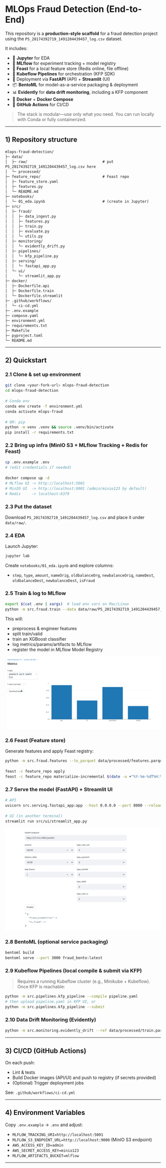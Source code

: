 # MLOps Fraud Detection (End-to-End)

This repository is a **production-style scaffold** for a fraud detection project using the `PS_20174392719_1491204439457_log.csv` dataset.

It includes:
- 📓 **Jupyter** for EDA
- 🧪 **MLflow** for experiment tracking + model registry
- 🧀 **Feast** for a local feature store (Redis online, file offline)
- 🧱 **Kubeflow Pipelines** for orchestration (KFP SDK)
- 🚀 Deployment via **FastAPI** (API) + **Streamlit** (UI)
- 📦 **BentoML** for model-as-a-service packaging & deployment
- 📊 **Evidently** for **data drift monitoring**, including a KFP component
- 🐳 **Docker** + **Docker Compose**
- 🤖 **GitHub Actions** for CI/CD

> The stack is modular—use only what you need. You can run locally with Conda or fully containerized.

---

## 1) Repository structure

```
mlops-fraud-detection/
├─ data/
│  ├─ raw/                                  # put PS_20174392719_1491204439457_log.csv here
│  └─ processed/
├─ feature_repo/                            # Feast repo
│  ├─ feature_store.yaml
│  ├─ features.py
│  └─ README.md
├─ notebooks/
│  └─ 01_eda.ipynb                          # (create in Jupyter)
├─ src/
│  ├─ fraud/
│  │  ├─ data_ingest.py
│  │  ├─ features.py
│  │  ├─ train.py
│  │  ├─ evaluate.py
│  │  └─ utils.py
│  ├─ monitoring/
│  │  └─ evidently_drift.py
│  ├─ pipelines/
│  │  └─ kfp_pipeline.py
│  ├─ serving/
│  │  └─ fastapi_app.py
│  └─ ui/
│     └─ streamlit_app.py
├─ docker/
│  ├─ Dockerfile.api
│  ├─ Dockerfile.train
│  └─ Dockerfile.streamlit
├─ .github/workflows/
│  └─ ci-cd.yml
├─ .env.example
├─ compose.yaml
├─ environment.yml
├─ requirements.txt
├─ Makefile
├─ pyproject.toml
└─ README.md
```

---

## 2) Quickstart

### 2.1 Clone & set up environment
```bash
git clone <your-fork-url> mlops-fraud-detection
cd mlops-fraud-detection

# Conda env
conda env create -f environment.yml
conda activate mlops-fraud

# OR: pip
python -m venv .venv && source .venv/bin/activate
pip install -r requirements.txt
```

### 2.2 Bring up infra (MinIO S3 + MLflow Tracking + Redis for Feast)
```bash
cp .env.example .env
# (edit credentials if needed)

docker compose up -d
# MLflow UI -> http://localhost:5001
# MinIO UI  -> http://localhost:9001 (admin/minio123 by default)
# Redis     -> localhost:6379
```

### 2.3 Put the dataset
Download `PS_20174392719_1491204439457_log.csv` and place it under `data/raw/`.

### 2.4 EDA
Launch Jupyter:
```bash
jupyter lab
```
Create `notebooks/01_eda.ipynb` and explore columns:
- `step`, `type`, `amount`, `nameOrig`, `oldbalanceOrg`, `newbalanceOrig`, `nameDest`, `oldbalanceDest`, `newbalanceDest`, `isFraud`

### 2.5 Train & log to MLflow
```bash
export $(cat .env | xargs)  # load env vars on Mac/Linux
python -m src.fraud.train --data data/raw/PS_20174392719_1491204439457_log.csv
```

This will:
- preprocess & engineer features
- split train/valid
- train an XGBoost classifier
- log metrics/params/artifacts to MLflow
- register the model in MLflow Model Registry


![MLflow Server Screenshot](docs/mlflow_screenshot.png)

### 2.6 Feast (Feature store)
Generate features and apply Feast registry:
```bash
python -m src.fraud.features --to_parquet data/processed/features.parquet

feast -c feature_repo apply
feast -c feature_repo materialize-incremental $(date -u +"%Y-%m-%dT%H:%M:%S")
```

### 2.7 Serve the model (FastAPI) + Streamlit UI
```bash
# API
uvicorn src.serving.fastapi_app:app --host 0.0.0.0 --port 8000 --reload

# UI (in another terminal)
streamlit run src/ui/streamlit_app.py
```

![Streamlit UI Screenshot](docs/fastapi_screenshot.png)
### 2.8 BentoML (optional service packaging)
```bash
bentoml build
bentoml serve --port 3000 fraud_bento:latest
```

### 2.9 Kubeflow Pipelines (local compile & submit via KFP)
> Requires a running Kubeflow cluster (e.g., Minikube + Kubeflow). Once KFP is reachable:
```bash
python -m src.pipelines.kfp_pipeline --compile pipeline.yaml
# then upload pipeline.yaml in KFP UI, or
python -m src.pipelines.kfp_pipeline --submit
```

### 2.10 Data Drift Monitoring (Evidently)
```bash
python -m src.monitoring.evidently_drift --ref data/processed/train.parquet --cur data/processed/current.parquet --out reports/drift.html
```

---

## 3) CI/CD (GitHub Actions)
On each push:
- Lint & tests
- Build Docker images (API/UI) and push to registry (if secrets provided)
- (Optional) Trigger deployment jobs

See: `.github/workflows/ci-cd.yml`

---

## 4) Environment Variables

Copy `.env.example` -> `.env` and adjust:
- `MLFLOW_TRACKING_URI=http://localhost:5001`
- `MLFLOW_S3_ENDPOINT_URL=http://localhost:9000` (MinIO S3 endpoint)
- `AWS_ACCESS_KEY_ID=admin`
- `AWS_SECRET_ACCESS_KEY=minio123`
- `MLFLOW_ARTIFACTS_BUCKET=mlflow`

---

